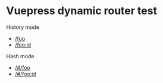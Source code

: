 # Vuepress dynamic router test

History mode

- [/foo](/foo)
- [/foo:id](/foo/1)

Hash mode

- [/#/foo](/#/foo)
- [/#/foo:id](/#/foo/1)
